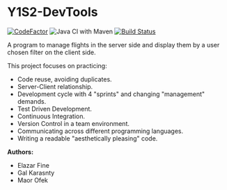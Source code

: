 # Y1S2-DevTools
[![CodeFactor](https://www.codefactor.io/repository/github/elfein7night/y1s2-devtools/badge)](https://www.codefactor.io/repository/github/elfein7night/y1s2-devtools) ![Java CI with Maven](https://github.com/Elfein7Night/Y1S2-DevTools/workflows/Java%20CI%20with%20Maven/badge.svg?branch=Maven) [![Build Status](https://travis-ci.org/Elfein7Night/Y1S2-DevTools.svg?branch=Maven)](https://travis-ci.org/Elfein7Night/Y1S2-DevTools)

A program to manage flights in the server side and display them by a user chosen filter on the client side.

This project focuses on practicing:
- Code reuse, avoiding duplicates.
- Server-Client relationship.
- Development cycle with 4 "sprints" and changing "management" demands.
- Test Driven Development.
- Continuous Integration.
- Version Control in a team environment.
- Communicating across different programming languages.
- Writing a readable "aesthetically pleasing" code.

**Authors:**

- Elazar Fine
- Gal Karasnty
- Maor Ofek
